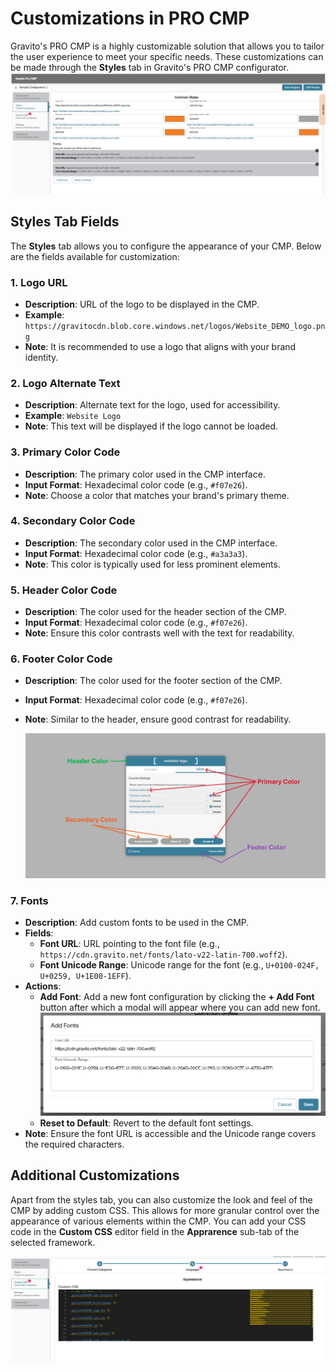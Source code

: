 # Customizations in PRO CMP

Gravito's PRO CMP is a highly customizable solution that allows you to tailor the user experience to meet your specific needs. These customizations can be made through the **Styles** tab in Gravito's PRO CMP configurator.
    ![](./img/style_tab.png)

## Styles Tab Fields

The **Styles** tab allows you to configure the appearance of your CMP. Below are the fields available for customization:

### 1. Logo URL
- **Description**: URL of the logo to be displayed in the CMP.
- **Example**: `https://gravitocdn.blob.core.windows.net/logos/Website_DEMO_logo.png`
- **Note**: It is recommended to use a logo that aligns with your brand identity.

### 2. Logo Alternate Text
- **Description**: Alternate text for the logo, used for accessibility.
- **Example**: `Website Logo`
- **Note**: This text will be displayed if the logo cannot be loaded.

### 3. Primary Color Code
- **Description**: The primary color used in the CMP interface.
- **Input Format**: Hexadecimal color code (e.g., `#f07e26`).
- **Note**: Choose a color that matches your brand's primary theme.

### 4. Secondary Color Code
- **Description**: The secondary color used in the CMP interface.
- **Input Format**: Hexadecimal color code (e.g., `#a3a3a3`).
- **Note**: This color is typically used for less prominent elements.

### 5. Header Color Code
- **Description**: The color used for the header section of the CMP.
- **Input Format**: Hexadecimal color code (e.g., `#f07e26`).
- **Note**: Ensure this color contrasts well with the text for readability.

### 6. Footer Color Code
- **Description**: The color used for the footer section of the CMP.
- **Input Format**: Hexadecimal color code (e.g., `#f07e26`).
- **Note**: Similar to the header, ensure good contrast for readability.

    ![](./img/color_target.png)

### 7. Fonts
- **Description**: Add custom fonts to be used in the CMP.
- **Fields**:
    - **Font URL**: URL pointing to the font file (e.g., `https://cdn.gravito.net/fonts/lato-v22-latin-700.woff2`).
    - **Font Unicode Range**: Unicode range for the font (e.g., `U+0100-024F, U+0259, U+1E00-1EFF`).
- **Actions**:
    - **Add Font**: Add a new font configuration by clicking the **+ Add Font** button after which a modal will appear where you can add new font.
        ![](./img/add_font_modal.png)
    - **Reset to Default**: Revert to the default font settings.
- **Note**: Ensure the font URL is accessible and the Unicode range covers the required characters.

## Additional Customizations

Apart from the styles tab, you can also customize the look and feel of the CMP by adding custom CSS. This allows for more granular control over the appearance of various elements within the CMP. You can add your CSS code in the **Custom CSS** editor field in the **Apprarence** sub-tab of the selected framework.

![](./img/custom_css.png)